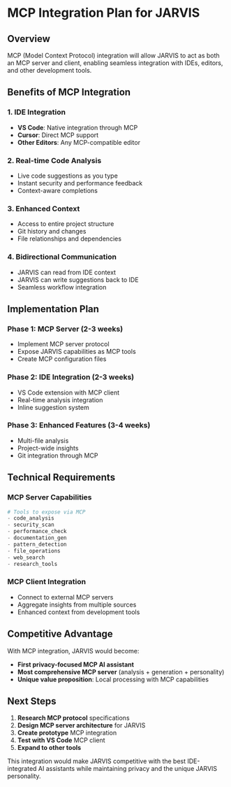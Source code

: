 # MCP Integration Plan for JARVIS

## Overview

MCP (Model Context Protocol) integration will allow JARVIS to act as both an MCP server and client, enabling seamless integration with IDEs, editors, and other development tools.

## Benefits of MCP Integration

### 1. IDE Integration
- **VS Code**: Native integration through MCP
- **Cursor**: Direct MCP support
- **Other Editors**: Any MCP-compatible editor

### 2. Real-time Code Analysis
- Live code suggestions as you type
- Instant security and performance feedback
- Context-aware completions

### 3. Enhanced Context
- Access to entire project structure
- Git history and changes
- File relationships and dependencies

### 4. Bidirectional Communication
- JARVIS can read from IDE context
- JARVIS can write suggestions back to IDE
- Seamless workflow integration

## Implementation Plan

### Phase 1: MCP Server (2-3 weeks)
- Implement MCP server protocol
- Expose JARVIS capabilities as MCP tools
- Create MCP configuration files

### Phase 2: IDE Integration (2-3 weeks)  
- VS Code extension with MCP client
- Real-time analysis integration
- Inline suggestion system

### Phase 3: Enhanced Features (3-4 weeks)
- Multi-file analysis
- Project-wide insights
- Git integration through MCP

## Technical Requirements

### MCP Server Capabilities
```python
# Tools to expose via MCP
- code_analysis
- security_scan  
- performance_check
- documentation_gen
- pattern_detection
- file_operations
- web_search
- research_tools
```

### MCP Client Integration
- Connect to external MCP servers
- Aggregate insights from multiple sources
- Enhanced context from development tools

## Competitive Advantage

With MCP integration, JARVIS would become:
- **First privacy-focused MCP AI assistant**
- **Most comprehensive MCP server** (analysis + generation + personality)
- **Unique value proposition**: Local processing with MCP capabilities

## Next Steps

1. **Research MCP protocol** specifications
2. **Design MCP server architecture** for JARVIS
3. **Create prototype** MCP integration
4. **Test with VS Code** MCP client
5. **Expand to other tools**

This integration would make JARVIS competitive with the best IDE-integrated AI assistants while maintaining privacy and the unique JARVIS personality.
